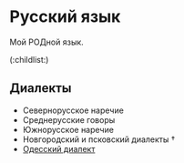 # Русский язык

Мой РОДной язык.

(:childlist:)

## Диалекты

*   Севернорусское наречие
*   Среднерусские говоры
*   Южнорусское наречие
*   Новгородский и псковский диалекты †
*   [Одесский диалект]()
